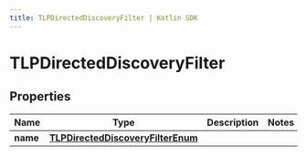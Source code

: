 ```yaml
---
title: TLPDirectedDiscoveryFilter | Kotlin SDK
---
```




# TLPDirectedDiscoveryFilter

## Properties
Name | Type | Description | Notes
------------ | ------------- | ------------- | -------------
**name** | [**TLPDirectedDiscoveryFilterEnum**](TLPDirectedDiscoveryFilterEnum) |  | 




